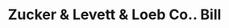 ---
doi: 10.7916/D8281KRP
date_other: '1890'
date_other_textual: 1890-1899
form: printed ephemera
genre:
- Invoices
name:
- Zucker & Levett & Loeb Co.
object_in_context_url: https://biggert.cul.columbia.edu/items/view/ave_biggert_01917
subject_hierarchical_geographic:
- New York, New York, United States
subject_name:
- Zucker & Levett & Loeb Co.
title: Zucker & Levett & Loeb Co.. Bill
sort_title: Zucker & Levett & Loeb Co.. Bill
call_number: ave_biggert_01917
coordinates:
- 40.71277777777778,-74.00583333333333
pid: ave_biggert_01917
identifiers: ave_biggert_01917
thumbnail: https://derivativo-3.library.columbia.edu/iiif/2/ldpd:490638/full/!256,256/0/native.jpg
permalink: /biggert/ave_biggert_01917/
layout: iiif-image-page
---